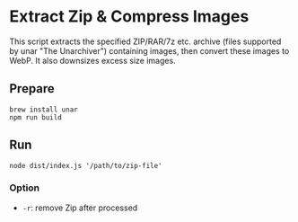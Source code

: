 Extract Zip & Compress Images
=============================

This script extracts the specified ZIP/RAR/7z etc. archive (files supported by unar "The Unarchiver") containing images, then convert these images to WebP. It also downsizes excess size images.

## Prepare
```
brew install unar
npm run build
```

## Run
```
node dist/index.js '/path/to/zip-file'
```

### Option
- `-r`: remove Zip after processed